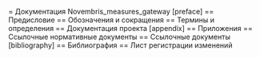 = Документация Novembris_measures_gateway
[preface]
== Предисловие
== Обозначения и сокращения
== Термины и определения
== Документация проекта
[appendix]
== Приложения
== Ссылочные нормативные документы
== Ссылочные документы
[bibliography]
== Библиография
== Лист регистрации изменений